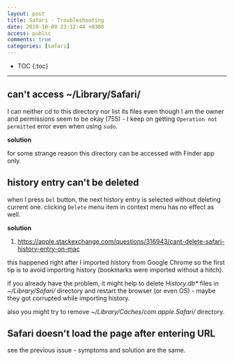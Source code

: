 ```yaml
---
layout: post
title: Safari - Troubleshooting
date: 2018-10-09 23:12:44 +0300
access: public
comments: true
categories: [safari]
---
```


<!-- @format -->

<!-- more -->

* TOC
{:toc}
<hr>

## can't access ~/Library/Safari/

I can neither cd to this directory nor list its files even though I am the owner
and permissions seem to be okay (755) - I keep on getting
`Operation not permitted` error even when using `sudo`.

**solution**

for some strange reason this directory can be accessed with Finder app only.

## history entry can't be deleted

when I press `Del` button, the next history entry is selected without deleting
current one. clicking `Delete` menu item in context menu has no effect as well.

**solution**

1. <https://apple.stackexchange.com/questions/316943/cant-delete-safari-history-entry-on-mac>

this happened right after I imported history from Google Chrome so the first tip
is to avoid importing history (bookmarks were imported without a hitch).

if you already have the problem, it might help to delete _History.db\*_ files in
_~/Library/Safari/_ directory and restart the browser (or even OS) - maybe they
got corrupted while importing history.

also you might try to remove _~/Library/Caches/com.apple.Safari/_ directory.

## Safari doesn't load the page after entering URL

see the previous issue - symptoms and solution are the same.
